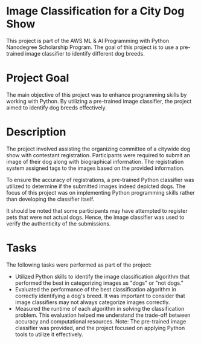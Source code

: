 # Image Classification for a City Dog Show
This project is part of the AWS ML & AI Programming with Python Nanodegree Scholarship Program. The goal of this project is to use a pre-trained image classifier to identify different dog breeds.

# Project Goal
The main objective of this project was to enhance programming skills by working with Python. By utilizing a pre-trained image classifier, the project aimed to identify dog breeds effectively.

# Description
The project involved assisting the organizing committee of a citywide dog show with contestant registration. Participants were required to submit an image of their dog along with biographical information. The registration system assigned tags to the images based on the provided information.

To ensure the accuracy of registrations, a pre-trained Python classifier was utilized to determine if the submitted images indeed depicted dogs. The focus of this project was on implementing Python programming skills rather than developing the classifier itself.

It should be noted that some participants may have attempted to register pets that were not actual dogs. Hence, the image classifier was used to verify the authenticity of the submissions.

# Tasks
The following tasks were performed as part of the project:

- Utilized Python skills to identify the image classification algorithm that performed the best in categorizing images as "dogs" or "not dogs."
- Evaluated the performance of the best classification algorithm in correctly identifying a dog's breed. It was important to consider that image classifiers may not always categorize images correctly.
- Measured the runtime of each algorithm in solving the classification problem. This evaluation helped me understand the trade-off between accuracy and computational resources.
Note: The pre-trained image classifier was provided, and the project focused on applying Python tools to utilize it effectively.
